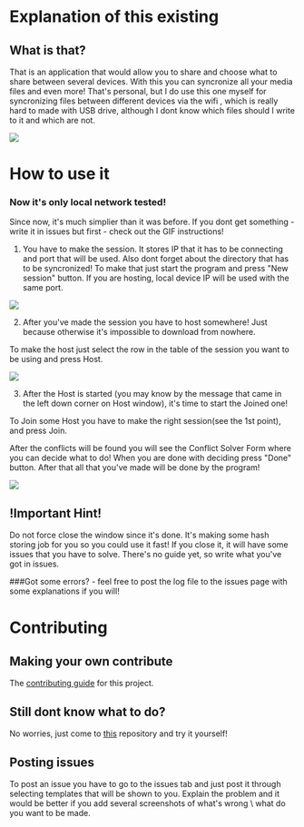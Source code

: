 Explanation of this existing
========================
What is that?
-----------------------
That is an application that would allow you to share and choose what to share between several devices.
With this you can syncronize all your media files and even more!
That's personal, but I do use this one myself for syncronizing files between different devices via the wifi , which is really hard to made with USB drive, although I dont know which files should I write to it and which are not.

![](Downloading.gif)

How to use it
========================

### Now it's only local network tested!

Since now, it's much simplier than it was before. If you dont get something - write it in issues but first - check out the GIF instructions!

1. You have to make the session. It stores IP that it has to be connecting and port that will be used. Also dont forget about the directory that has to be syncronized!
To make that just start the program and press "New session" button. If you are hosting, local device IP will be used with the same port.

![](SessionMaking.gif)

2. After you've made the session you have to host somewhere! Just because otherwise it's impossible to download from nowhere.

To make the host just select the row in the table of the session you want to be using and press Host.

![](host.gif)

3. After the Host is started (you may know by the message that came in the left down corner on Host window), it's time to start the Joined one!

To Join some Host you have to make the right session(see the 1st point), and press Join.

After the conflicts will be found you will see the Conflict Solver Form where you can decide what to do! When you are done with deciding press "Done" button.
After that all that you've made will be done by the program!

![](Downloading.gif)

## !Important Hint!

Do not force close the window since it's done. It's making some hash storing job for you so you could use it fast! If you close it, it will have some issues that you have to solve. There's no guide yet, so write what you've got in issues.

###Got some errors? - feel free to post the log file to the issues page with some explanations if you will!

Contributing
========================
Making your own contribute
------------------------
The [contributing guide](https://github.com/Halozzee/TcpDirectorySyncronizer/blob/master/CONTRIBUTING.md) for this project.

Still dont know what to do?
-----------------------

No worries, just come to [this](https://github.com/firstcontributions/first-contributions) repository and try it yourself!

Posting issues
-----------------------
To post an issue you have to go to the issues tab and just post it through selecting templates that will be shown to you. Explain the problem and it would be better if you add several screenshots of what's wrong \ what do you want to be made.
